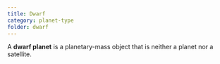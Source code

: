 ```yaml
---
title: Dwarf
category: planet-type
folder: dwarf
---
```

A **dwarf planet** is a planetary-mass object that is neither a planet nor a satellite.

